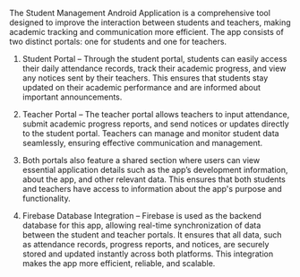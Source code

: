 The Student Management Android Application is a comprehensive tool designed to improve the interaction between students and teachers, 
making academic tracking and communication more efficient. The app consists of two distinct portals: one for students and one for teachers.

1) Student Portal – Through the student portal, students can easily access their daily attendance records, track their academic progress, and
view any notices sent by their teachers. This ensures that students stay updated on their academic performance and are informed about important announcements.

2) Teacher Portal – The teacher portal allows teachers to input attendance, submit academic progress reports, and send notices or updates directly
to the student portal. Teachers can manage and monitor student data seamlessly, ensuring effective communication and management.

3) Both portals also feature a shared section where users can view essential application details such as the app’s development information,
about the app, and other relevant data. This ensures that both students and teachers have access to information about the app's purpose and functionality.

4) Firebase Database Integration – Firebase is used as the backend database for this app, allowing real-time synchronization of data between
the student and teacher portals. It ensures that all data, such as attendance records, progress reports, and notices, are securely stored and
updated instantly across both platforms. This integration makes the app more efficient, reliable, and scalable.
